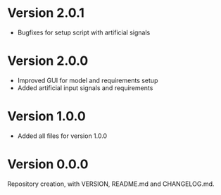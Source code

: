 # Version 2.0.1
- Bugfixes for setup script with artificial signals

# Version 2.0.0
- Improved GUI for model and requirements setup 
- Added artificial input signals and requirements 

# Version 1.0.0
- Added all files for version 1.0.0

# Version 0.0.0
Repository creation, with VERSION, README.md and CHANGELOG.md. 


